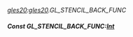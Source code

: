 _[gles20](../../modules/gles20/gles20-module.md):[gles20](../../modules/gles20/gles20-module.md).GL\_STENCIL\_BACK\_FUNC_
##### Const GL\_STENCIL\_BACK\_FUNC:[Int](../../modules/wonkey/wonkey-types-int.md)

